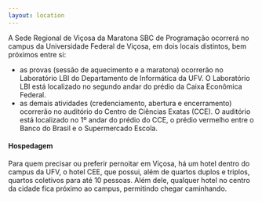 ```yaml
---
layout: location
---
```


A Sede Regional de Viçosa da Maratona SBC de Programação ocorrerá no campus da Universidade Federal de Viçosa, em dois locais distintos, bem próximos entre si:

- as provas (sessão de aquecimento e a maratona) ocorrerão no Laboratório LBI do Departamento de Informática da UFV. O Laboratório LBI está localizado no segundo andar do prédio da Caixa Econômica Federal.
- as demais atividades (credenciamento, abertura e encerramento) ocorrerão no auditório do Centro de Ciências Exatas (CCE). O auditório está localizado no 1º andar do prédio do CCE, o prédio vermelho entre o Banco do Brasil e o Supermercado Escola.

#### Hospedagem

Para quem precisar ou preferir pernoitar em Viçosa, há um hotel dentro do campus da UFV, o hotel CEE, que possui, além de quartos duplos e triplos, quartos coletivos para até 10 pessoas. Além dele, qualquer hotel no centro da cidade fica próximo ao campus, permitindo chegar caminhando.

